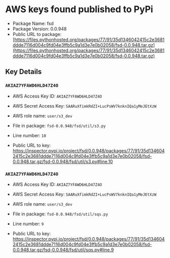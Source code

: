 # AWS keys found published to PyPi

* Package Name: fsd
* Package Version: 0.0.948
* Public URL to package: [https://files.pythonhosted.org/packages/77/91/35d1346042415c2e3681ddde7116d004c9fd04e3ffb5c9a1d3e7e0b02058/fsd-0.0.948.tar.gz](https://files.pythonhosted.org/packages/77/91/35d1346042415c2e3681ddde7116d004c9fd04e3ffb5c9a1d3e7e0b02058/fsd-0.0.948.tar.gz)

## Key Details

### `AKIAZ7YFAWD6HLD47Z4O`

* AWS Access Key ID: `AKIAZ7YFAWD6HLD47Z4O`
* AWS Secret Access Key: `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` 
* AWS role name: `user/s3_dev`
* File in package: `fsd-0.0.948/fsd/util/s3.py`
* Line number: `10`

* Public URL to key: https://inspector.pypi.io/project/fsd/0.0.948/packages/77/91/35d1346042415c2e3681ddde7116d004c9fd04e3ffb5c9a1d3e7e0b02058/fsd-0.0.948.tar.gz/fsd-0.0.948/fsd/util/s3.py#line.10



### `AKIAZ7YFAWD6HLD47Z4O`

* AWS Access Key ID: `AKIAZ7YFAWD6HLD47Z4O`
* AWS Secret Access Key: `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` 
* AWS role name: `user/s3_dev`
* File in package: `fsd-0.0.948/fsd/util/sqs.py`
* Line number: `9`

* Public URL to key: https://inspector.pypi.io/project/fsd/0.0.948/packages/77/91/35d1346042415c2e3681ddde7116d004c9fd04e3ffb5c9a1d3e7e0b02058/fsd-0.0.948.tar.gz/fsd-0.0.948/fsd/util/sqs.py#line.9


